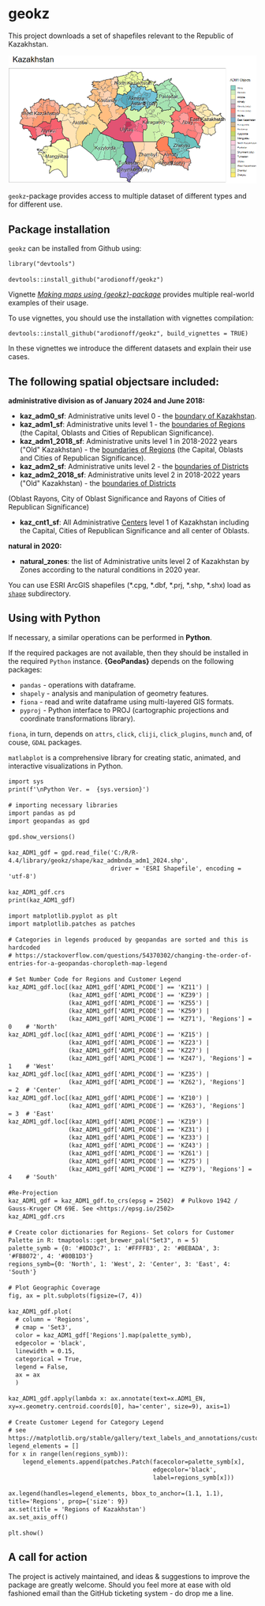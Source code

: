 # geokz    

This project downloads a set of shapefiles relevant to the Republic of Kazakhstan. 

![](man/figures/Kazakhstan2024.png)

`geokz`-package provides access to multiple dataset of different types and for different use. 

## Package installation

`geokz` can be installed from Github using:

```
library("devtools")

devtools::install_github("arodionoff/geokz")
```

Vignette [*Making maps using {geokz}-package*](https://rpubs.com/A_Rodionoff/geokz) provides multiple real-world examples of their usage.

To use vignettes, you should use the installation with vignettes compilation:

```
devtools::install_github("arodionoff/geokz", build_vignettes = TRUE)
```

In these vignettes we introduce the different datasets and explain their use cases. 

## The following spatial objectsare included:  

**administrative division as of January 2024 and June 2018:**

* **kaz_adm0_sf**: Administrative units level 0 - the [boundary of Kazakhstan](inst/shape/kaz_admbnda_adm0_2024.shp).
* **kaz_adm1_sf**: Administrative units level 1 - the [boundaries of Regions](inst/shape/kaz_admbnda_adm1_2024.shp) (the Capital, Oblasts and Cities of Republican Significance).
* **kaz_adm1_2018_sf**: Administrative units level 1 in 2018-2022 years ("Old" Kazakhstan) - the [boundaries of Regions](inst/shape/kaz_admbnda_adm1_2018.shp) (the Capital, Oblasts and Cities of Republican Significance).
* **kaz_adm2_sf**: Administrative units level 2 - the [boundaries of Districts](inst/shape/kaz_admbnda_adm2_2024.shp) 
* **kaz_adm2_2018_sf**: Administrative units level 2 in 2018-2022 years ("Old" Kazakhstan) - the [boundaries of Districts](inst/shape/kaz_admbnda_adm2_2018.shp) 

(Oblast Rayons, City of Oblast Significance and Rayons of Cities of Republican Significance)
* **kaz_cnt1_sf**: All Administrative [Centers](inst/shape/kaz_admbnda_cnt1_2024.shp) level 1 of Kazakhstan including the Capital, Cities of Republican Significance and all center of Oblasts.

**natural in 2020:**

* **natural_zones**: the list of Administrative units level 2 of Kazakhstan by Zones according to the natural conditions in 2020 year.

You can use ESRI ArcGIS shapefiles (\*.cpg, \*.dbf, \*.prj, \*.shp, \*.shx) load as [`shape`](inst/shape) subdirectory.

## Using with **Python**

If necessary, a similar operations can be performed in **Python**.

If the required packages are not available, then they should be installed in the required ``Python`` instance. **{GeoPandas}** depends on the following packages:

* ``pandas`` - operations with dataframe.
* ``shapely`` - analysis and manipulation of geometry features.
* ``fiona`` -  read and write dataframe using multi-layered GIS formats.
* ``pyproj`` - Python interface to PROJ (cartographic projections and coordinate transformations library).

``fiona``, in turn, depends on ``attrs``, ``click``, ``cliji``, ``click_plugins``, ``munch`` and, of couse, ``GDAL`` packages.

``matlabplot`` is a comprehensive library for creating static, animated, and interactive visualizations in Python.

```
import sys
print(f'\nPython Ver. =  {sys.version}')

# importing necessary libraries
import pandas as pd
import geopandas as gpd

gpd.show_versions()

kaz_ADM1_gdf = gpd.read_file('C:/R/R-4.4/library/geokz/shape/kaz_admbnda_adm1_2024.shp',
                             driver = 'ESRI Shapefile', encoding = 'utf-8')

kaz_ADM1_gdf.crs
print(kaz_ADM1_gdf)

import matplotlib.pyplot as plt
import matplotlib.patches as patches

# Categories in legends produced by geopandas are sorted and this is hardcoded
# https://stackoverflow.com/questions/54370302/changing-the-order-of-entries-for-a-geopandas-choropleth-map-legend

# Set Number Code for Regions and Customer Legend
kaz_ADM1_gdf.loc[(kaz_ADM1_gdf['ADM1_PCODE'] == 'KZ11') | 
                 (kaz_ADM1_gdf['ADM1_PCODE'] == 'KZ39') |
                 (kaz_ADM1_gdf['ADM1_PCODE'] == 'KZ55') |
                 (kaz_ADM1_gdf['ADM1_PCODE'] == 'KZ59') |
                 (kaz_ADM1_gdf['ADM1_PCODE'] == 'KZ71'), 'Regions'] = 0    # 'North'
kaz_ADM1_gdf.loc[(kaz_ADM1_gdf['ADM1_PCODE'] == 'KZ15') | 
                 (kaz_ADM1_gdf['ADM1_PCODE'] == 'KZ23') |
                 (kaz_ADM1_gdf['ADM1_PCODE'] == 'KZ27') |
                 (kaz_ADM1_gdf['ADM1_PCODE'] == 'KZ47'), 'Regions'] = 1    # 'West'
kaz_ADM1_gdf.loc[(kaz_ADM1_gdf['ADM1_PCODE'] == 'KZ35') |
                 (kaz_ADM1_gdf['ADM1_PCODE'] == 'KZ62'), 'Regions']   = 2  # 'Center'
kaz_ADM1_gdf.loc[(kaz_ADM1_gdf['ADM1_PCODE'] == 'KZ10') | 
                 (kaz_ADM1_gdf['ADM1_PCODE'] == 'KZ63'), 'Regions']   = 3  # 'East'
kaz_ADM1_gdf.loc[(kaz_ADM1_gdf['ADM1_PCODE'] == 'KZ19') | 
                 (kaz_ADM1_gdf['ADM1_PCODE'] == 'KZ31') |
                 (kaz_ADM1_gdf['ADM1_PCODE'] == 'KZ33') | 
                 (kaz_ADM1_gdf['ADM1_PCODE'] == 'KZ43') |
                 (kaz_ADM1_gdf['ADM1_PCODE'] == 'KZ61') |
                 (kaz_ADM1_gdf['ADM1_PCODE'] == 'KZ75') |
                 (kaz_ADM1_gdf['ADM1_PCODE'] == 'KZ79'), 'Regions'] = 4    # 'South'

#Re-Projection
kaz_ADM1_gdf = kaz_ADM1_gdf.to_crs(epsg = 2502)  # Pulkovo 1942 / Gauss-Kruger CM 69E. See <https://epsg.io/2502>
kaz_ADM1_gdf.crs

# Create color dictionaries for Regions- Set colors for Customer Palette in R: tmaptools::get_brewer_pal("Set3", n = 5)
palette_symb = {0: '#8DD3c7', 1: '#FFFFB3', 2: '#BEBADA', 3: '#FB8072', 4: '#80B1D3'}
regions_symb={0: 'North', 1: 'West', 2: 'Center', 3: 'East', 4: 'South'}

# Plot Geographic Coverage
fig, ax = plt.subplots(figsize=(7, 4))

kaz_ADM1_gdf.plot(
  # column = 'Regions',
  # cmap = 'Set3',
  color = kaz_ADM1_gdf['Regions'].map(palette_symb),
  edgecolor = 'black',
  linewidth = 0.15,
  categorical = True,
  legend = False,
  ax = ax
  )

kaz_ADM1_gdf.apply(lambda x: ax.annotate(text=x.ADM1_EN, xy=x.geometry.centroid.coords[0], ha='center', size=9), axis=1)

# Create Customer Legend for Category Legend
# see https://matplotlib.org/stable/gallery/text_labels_and_annotations/custom_legends.html
legend_elements = []
for x in range(len(regions_symb)):
    legend_elements.append(patches.Patch(facecolor=palette_symb[x],
                                         edgecolor='black',
                                         label=regions_symb[x]))
    
ax.legend(handles=legend_elements, bbox_to_anchor=(1.1, 1.1), title='Regions', prop={'size': 9})
ax.set(title = 'Regions of Kazakhstan')
ax.set_axis_off()

plt.show()

```

## A call for action

The project is actively maintained, and ideas & suggestions to improve the package are greatly welcome. Should you feel more at ease with old fashioned email than the GitHub ticketing system - do drop me a line.
